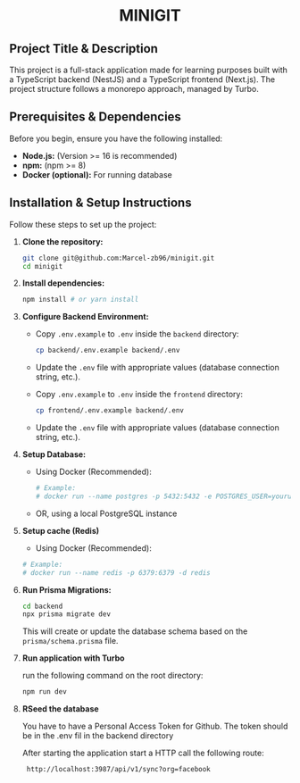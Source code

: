 <p align="center">
    <h1 align="center">MINIGIT</h1>
</p>

## Project Title & Description

This project is a full-stack application made for learning purposes built with a TypeScript backend (NestJS) and a TypeScript frontend (Next.js). The project structure follows a monorepo approach, managed by Turbo.

## Prerequisites & Dependencies

Before you begin, ensure you have the following installed:

- **Node.js:** (Version >= 16 is recommended)
- **npm:** (npm >= 8)
- **Docker (optional):** For running database

## Installation & Setup Instructions

Follow these steps to set up the project:

1.  **Clone the repository:**

    ```bash
    git clone git@github.com:Marcel-zb96/minigit.git
    cd minigit
    ```

2.  **Install dependencies:**

    ```bash
    npm install # or yarn install
    ```

3.  **Configure Backend Environment:**

    - Copy `.env.example` to `.env` inside the `backend` directory:

      ```bash
      cp backend/.env.example backend/.env
      ```

    - Update the `.env` file with appropriate values (database connection string, etc.).

    - Copy `.env.example` to `.env` inside the `frontend` directory:

      ```bash
      cp frontend/.env.example backend/.env
      ```

    - Update the `.env` file with appropriate values (database connection string, etc.).


4.  **Setup Database:**
    - Using Docker (Recommended):

      ```bash
      # Example:
      # docker run --name postgres -p 5432:5432 -e POSTGRES_USER=youruser -e POSTGRES_PASSWORD=yourpassword -e POSTGRES_DB=yourdb -d postgres
      ```
    - OR, using a local PostgreSQL instance

5. **Setup cache (Redis)**

    - Using Docker (Recommended):
    ```bash
    # Example:
    # docker run --name redis -p 6379:6379 -d redis
    ```

6. **Run Prisma Migrations:**
   ```bash
   cd backend
   npx prisma migrate dev
   ```
   This will create or update the database schema based on the `prisma/schema.prisma` file.

7. **Run application with Turbo**

    run the following command on the root directory: 
    ```bash
    npm run dev
    ```

8. **RSeed the database**

    You have to have a Personal Access Token for Github.
    The token should be in the .env fil in the backend directory
    
    After starting the application start a HTTP call the following route:
   
        http://localhost:3987/api/v1/sync?org=facebook
